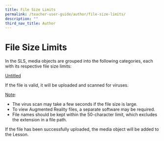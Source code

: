 ```yaml
---
title: File Size Limits
permalink: /teacher-user-guide/author/file-size-limits/
description: ""
third_nav_title: Author
---
```

<h1 id="file-size-limits">File Size Limits</h1>
<p>In the SLS, media objects are grouped into the following categories, each with its respective file size limits:</p>
<p><a href="https://www.notion.so/2509ebe174ab4f8c9bea03fb7bcca06f">Untitled</a></p>
<p>If the file is valid, it will be uploaded and scanned for viruses.</p>
<p><u>Note</u>:</p>
<ul>
<li>The virus scan may take a few seconds if the file size is large.</li>
<li>To view Augmented Reality files, a separate software may be required.</li>
<li>File names should be kept within the 50-character limit, which excludes the extension in a file path.</li>
</ul>
<p>If the file has been successfully uploaded, the media object will be added to the Lesson.</p>